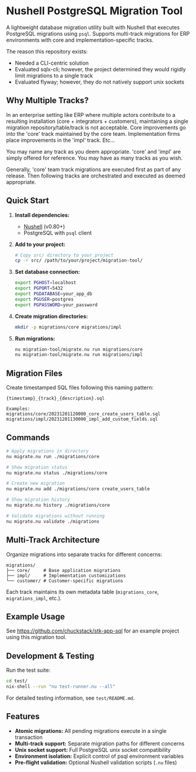 # Nushell PostgreSQL Migration Tool

A lightweight database migration utility built with Nushell that executes PostgreSQL migrations using `psql`. Supports multi-track migrations for ERP environments with core and implementation-specific tracks.

The reason this repository exists:

- Needed a CLI-centric solution
- Evaluated sqlx-cli; however, the project determined they would rigidly limit migrations to a single track
- Evaluated flyway; however, they do not natively support unix sockets

## Why Multiple Tracks?

In an enterprise setting like ERP where multiple actors contribute to a resulting installation (core + integrators + customers), maintaining a single migration repository/table/track is not acceptable. Core improvements go into the 'core' track maintained by the core team. Implementation firms place improvements in the 'impl' track. Etc...

You may name any track as you deem appropriate. 'core' and 'impl' are simply offered for reference. You may have as many tracks as you wish.

Generally, 'core' team track migrations are executed first as part of any release. Then following tracks are orchestrated and executed as deemed appropriate.

## Quick Start

1. **Install dependencies:**
   - [Nushell](https://nushell.sh) (v0.80+)
   - PostgreSQL with `psql` client

2. **Add to your project:**
   ```bash
   # Copy src/ directory to your project
   cp -r src/ /path/to/your/project/migration-tool/
   ```

3. **Set database connection:**
   ```bash
   export PGHOST=localhost
   export PGPORT=5432
   export PGDATABASE=your_app_db
   export PGUSER=postgres
   export PGPASSWORD=your_password
   ```

4. **Create migration directories:**
   ```bash
   mkdir -p migrations/core migrations/impl
   ```

5. **Run migrations:**
   ```bash
   nu migration-tool/migrate.nu run migrations/core
   nu migration-tool/migrate.nu run migrations/impl
   ```

## Migration Files

Create timestamped SQL files following this naming pattern:
```
{timestamp}_{track}_{description}.sql

Examples:
migrations/core/20231201120000_core_create_users_table.sql
migrations/impl/20231201130000_impl_add_custom_fields.sql
```

## Commands

```bash
# Apply migrations in directory
nu migrate.nu run ./migrations/core

# Show migration status
nu migrate.nu status ./migrations/core

# Create new migration
nu migrate.nu add ./migrations/core create_users_table

# Show migration history
nu migrate.nu history ./migrations/core

# Validate migrations without running
nu migrate.nu validate ./migrations
```

## Multi-Track Architecture

Organize migrations into separate tracks for different concerns:

```
migrations/
├── core/     # Base application migrations
├── impl/     # Implementation customizations  
└── customer/ # Customer-specific migrations
```

Each track maintains its own metadata table (`migrations_core`, `migrations_impl`, etc.).

## Example Usage

See <https://github.com/chuckstack/stk-app-sql> for an example project using this migration tool.

## Development & Testing

Run the test suite:
```bash
cd test/
nix-shell --run "nu test-runner.nu --all"
```

For detailed testing information, see `test/README.md`.

## Features

- **Atomic migrations:** All pending migrations execute in a single transaction
- **Multi-track support:** Separate migration paths for different concerns
- **Unix socket support:** Full PostgreSQL unix socket compatibility
- **Environment isolation:** Explicit control of psql environment variables
- **Pre-flight validation:** Optional Nushell validation scripts (`.nu` files)
